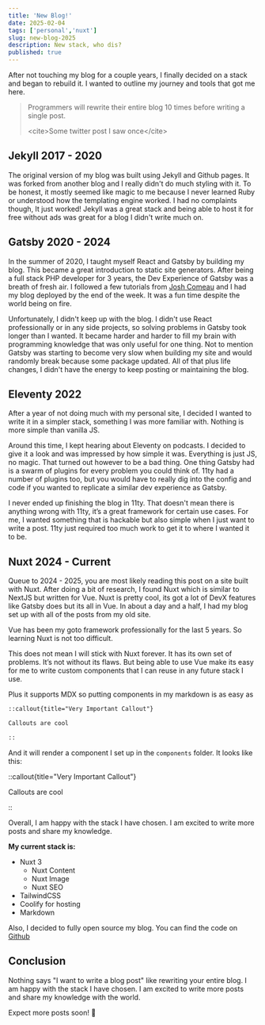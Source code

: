 ```yaml
---
title: 'New Blog!'
date: 2025-02-04
tags: ['personal','nuxt']
slug: new-blog-2025
description: New stack, who dis?
published: true
---
```


After not touching my blog for a couple years, I finally decided on a stack and began to rebuild it. I wanted to outline my journey and tools that got me here.


> Programmers will rewrite their entire blog 10 times before writing a single post.
> 
>  \<cite\>Some twitter post I saw once\</cite\>

## Jekyll 2017 - 2020

The original version of my blog was built using Jekyll and Github pages. It was forked from another blog and I really didn't do much styling with it. To be honest, it mostly seemed like magic to me because I never learned Ruby or understood how the templating engine worked. I had no complaints though, It just worked! Jekyll was a great stack and being able to host it for free without ads was great for a blog I didn't write much on.

## Gatsby 2020 - 2024

In the summer of 2020, I taught myself React and Gatsby by building my blog. This became a great introduction to static site generators. After being a full stack PHP developer for 3 years, the Dev Experience of Gatsby was a breath of fresh air. I followed a few tutorials from [Josh Comeau][1] and I had my blog deployed by the end of the week. It was a fun time despite the world being on fire.

Unfortunately, I didn't keep up with the blog. I didn't use React professionally or in any side projects, so solving problems in Gatsby took longer than I wanted. It became harder and harder to fill my brain with programming knowledge that was only useful for one thing. Not to mention Gatsby was starting to become very slow when building my site and would randomly break because some package updated. All of that plus life changes, I didn't have the energy to keep posting or maintaining the blog.

## Eleventy 2022

After a year of not doing much with my personal site, I decided I wanted to write it in a simpler stack, something I was more familiar with. Nothing is more simple than vanilla JS.

Around this time, I kept hearing about Eleventy on podcasts. I decided to give it a look and was impressed by how simple it was. Everything is just JS, no magic. That turned out however to be a bad thing. One thing Gatsby had is a swarm of plugins for every problem you could think of. 11ty had a number of plugins too, but you would have to really dig into the config and code if you wanted to replicate a similar dev experience as Gatsby. 

I never ended up finishing the blog in 11ty. That doesn't mean there is anything wrong with 11ty, it’s a great framework for certain use cases. For me, I wanted something that is hackable but also simple when I just want to write a post. 11ty just required too much work to get it to where I wanted it to be.

## Nuxt 2024 - Current

Queue to 2024 - 2025, you are most likely reading this post on a site built with Nuxt. After doing a bit of research, I found Nuxt which is similar to NextJS but written for Vue. Nuxt is pretty cool, its got a lot of DevX features like Gatsby does but its all in Vue. In about a day and a half, I had my blog set up with all of the posts from my old site. 

Vue has been my goto framework professionally for the last 5 years. So learning Nuxt is not too difficult.

This does not mean I will stick with Nuxt forever. It has its own set of problems. It’s not without its flaws.  But being able to use Vue make its easy for me to write custom components that I can reuse in any future stack I use.   
  
Plus it supports MDX so putting components in my markdown is as easy as 

```md
::callout{title="Very Important Callout"}

Callouts are cool

::

```

And it will render a component I set up in the `components` folder. It looks like this:

::callout{title="Very Important Callout"}

Callouts are cool

::


Overall, I am happy with the stack I have chosen. I am excited to write more posts and share my knowledge.



**My current stack is:**
- Nuxt 3
  - Nuxt Content
  - Nuxt Image
  - Nuxt SEO
- TailwindCSS
- Coolify for hosting
- Markdown

Also, I decided to fully open source my blog. You can find the code on [Github][2]


## Conclusion

Nothing says "I want to write a blog post" like rewriting your entire blog. I am happy with the stack I have chosen. I am excited to write more posts and share my knowledge with the world. 

Expect more posts soon! :notebook: 




[1]:	https://joshwcomeau.com
[2]:	https://github.com/GeorgeNance/blog24